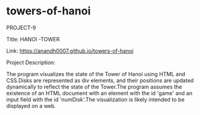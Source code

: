 # towers-of-hanoi
PROJECT-9


Title: HANOI -TOWER


Link: https://anandh0007.github.io/towers-of-hanoi

Project Description:
 
  The program visualizes the state of the Tower of Hanoi using HTML and CSS.Disks are represented as div elements, and their positions are updated dynamically to reflect the state of the Tower.The program assumes the existence of an HTML document with an element with the id 'game' and an input field with the id 'numDisk'.The visualization is likely intended to be displayed on a web.
